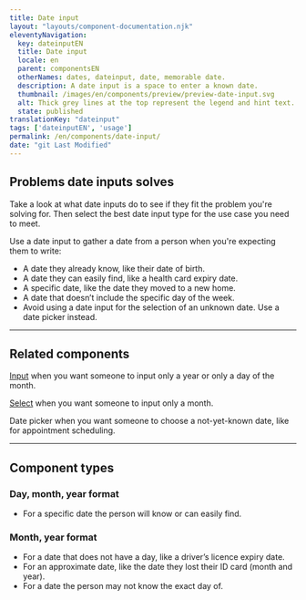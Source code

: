 ```yaml
---
title: Date input
layout: "layouts/component-documentation.njk"
eleventyNavigation:
  key: dateinputEN
  title: Date input
  locale: en
  parent: componentsEN
  otherNames: dates, dateinput, date, memorable date.
  description: A date input is a space to enter a known date.
  thumbnail: /images/en/components/preview/preview-date-input.svg
  alt: Thick grey lines at the top represent the legend and hint text. A white box with a thin grey border and a grey line and grey arrow inside of it represents the select input for the month. Beside this are two smaller white boxes with thin grey outlines representing the text inputs for the day and year.
  state: published
translationKey: "dateinput"
tags: ['dateinputEN', 'usage']
permalink: /en/components/date-input/
date: "git Last Modified"
---
```


## Problems date inputs solves

Take a look at what date inputs do to see if they fit the problem you're solving for. Then select the best date input type for the use case you need to meet.

Use a date input to gather a date from a person when you're expecting them to write:
- A date they already know, like their date of birth.
- A date they can easily find, like a health card expiry date.
- A specific date, like the date they moved to a new home.
- A date that doesn’t include the specific day of the week.
- Avoid using a date input for the selection of an unknown date. Use a date picker instead.

<hr/>

## Related components

  <a href="{{ links.input }}">Input</a> when you want someone to input only a year or only a day of the month.

  <a href="{{ links.select }}">Select</a> when you want someone to input only a month.

  Date picker when you want someone to choose a not-yet-known date, like for appointment scheduling.

<hr class="mt-600"/>

## Component types

### Day, month, year format
- For a specific date the person will know or can easily find.

### Month, year format
- For a date that does not have a day, like a driver’s licence expiry date.
- For an approximate date, like the date they lost their ID card  (month and year).
- For a date the person may not know the exact day of.
